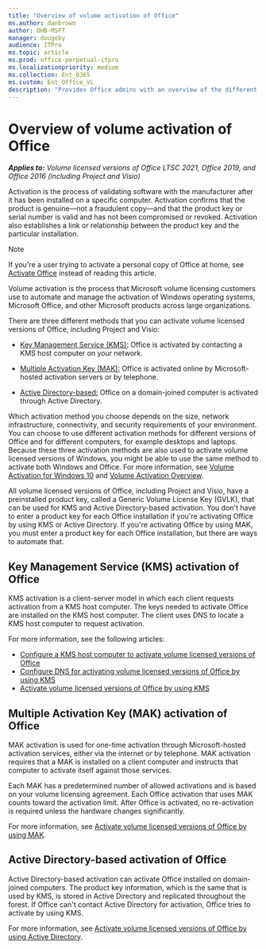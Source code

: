 ```yaml
---
title: "Overview of volume activation of Office"
ms.author: danbrown
author: DHB-MSFT
manager: dougeby
audience: ITPro
ms.topic: article
ms.prod: office-perpetual-itpro
ms.localizationpriority: medium
ms.collection: Ent_O365
ms.custom: Ent_Office_VL
description: "Provides Office admins with an overview of the different types of activation, such as KMS and MAK, available for volume licensed versions of Office, Project, and Visio."
---
```


# Overview of volume activation of Office

***Applies to:*** *Volume licensed versions of Office LTSC 2021, Office 2019, and Office 2016 (including Project and Visio)*

Activation is the process of validating software with the manufacturer after it has been installed on a specific computer. Activation confirms that the product is genuine—not a fraudulent copy—and that the product key or serial number is valid and has not been compromised or revoked. Activation also establishes a link or relationship between the product key and the particular installation.

> [!NOTE]
> If you're a user trying to activate a personal copy of Office at home, see [Activate Office](https://support.microsoft.com/office/5bd38f38-db92-448b-a982-ad170b1e187e) instead of reading this article.
  
Volume activation is the process that Microsoft volume licensing customers use to automate and manage the activation of Windows operating systems, Microsoft Office, and other Microsoft products across large organizations.

There are three different methods that you can activate volume licensed versions of Office, including Project and Visio:
  
- [Key Management Service (KMS):](#key-management-service-kms-activation-of-office) Office is activated by contacting a KMS host computer on your network.

- [Multiple Activation Key (MAK):](#multiple-activation-key-mak-activation-of-office) Office is activated online by Microsoft-hosted activation servers or by telephone.

- [Active Directory-based:](#active-directory-based-activation-of-office) Office on a domain-joined computer is activated through Active Directory.

Which activation method you choose depends on the size, network infrastructure, connectivity, and security requirements of your environment. You can choose to use different activation methods for different versions of Office and for different computers, for example desktops and laptops. Because these three activation methods are also used to activate volume licensed versions of Windows, you might be able to use the same method to activate both Windows and Office. For more information, see [Volume Activation for Windows 10](/windows/deployment/volume-activation/volume-activation-windows-10) and [Volume Activation Overview](/previous-versions/windows/it-pro/windows-server-2012-R2-and-2012/hh831612(v=ws.11)).

All volume licensed versions of Office, including Project and Visio, have a preinstalled product key, called a Generic Volume License Key (GVLK), that can be used for KMS and Active Directory-based activation. You don't have to enter a product key for each Office installation if you're activating Office by using KMS or Active Directory. If you're activating Office by using MAK, you must enter a product key for each Office installation, but there are ways to automate that.
  
## Key Management Service (KMS) activation of Office

KMS activation is a client-server model in which each client requests activation from a KMS host computer. The keys needed to activate Office are installed on the KMS host computer. The client uses DNS to locate a KMS host computer to request activation.

For more information, see the following articles:

- [Configure a KMS host computer to activate volume licensed versions of Office](configure-a-kms-host-computer-for-office.md)
- [Configure DNS for activating volume licensed versions of Office by using KMS](configure-dns-to-activate-office-by-using-kms.md)
- [Activate volume licensed versions of Office by using KMS](activate-office-by-using-kms.md)
  
## Multiple Activation Key (MAK) activation of Office

MAK activation is used for one-time activation through Microsoft-hosted activation services, either via the internet or by telephone. MAK activation requires that a MAK is installed on a client computer and instructs that computer to activate itself against those services.

Each MAK has a predetermined number of allowed activations and is based on your volume licensing agreement. Each Office activation that uses MAK counts toward the activation limit. After Office is activated, no re-activation is required unless the hardware changes significantly.

For more information, see [Activate volume licensed versions of Office by using MAK](activate-office-by-using-mak.md).
  
## Active Directory-based activation of Office

Active Directory-based activation can activate Office installed on domain-joined computers. The product key information, which is the same that is used by KMS, is stored in Active Directory and replicated throughout the forest. If Office can't contact Active Directory for activation, Office tries to activate by using KMS.
  
For more information, see [Activate volume licensed versions of Office by using Active Directory](activate-office-by-using-active-directory.md).